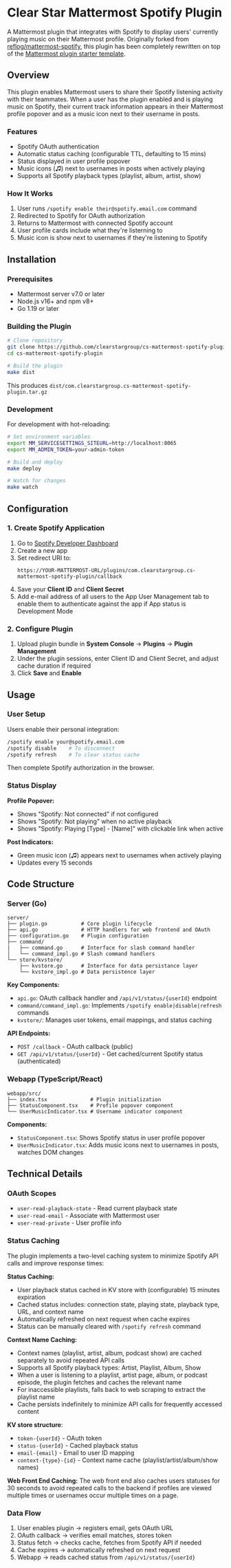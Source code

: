 # Clear Star Mattermost Spotify Plugin

A Mattermost plugin that integrates with Spotify to display users' currently playing music on their Mattermost profile. Originally forked from [reflog/mattermost-spotify](https://github.com/reflog/mattermost-spotify), this plugin has been completely rewritten on top of the [Mattermost plugin starter template](https://github.com/mattermost/mattermost-plugin-starter-template).

## Overview

This plugin enables Mattermost users to share their Spotify listening activity with their teammates. When a user has the plugin enabled and is playing music on Spotify, their current track information appears in their Mattermost profile popover and as a music icon next to their username in posts.

### Features

- Spotify OAuth authentication
- Automatic status caching (configurable TTL, defaulting to 15 mins)
- Status displayed in user profile popover
- Music icons (♫) next to usernames in posts when actively playing
- Supports all Spotify playback types (playlist, album, artist, show)

### How It Works

1. User runs `/spotify enable their@spotify.email.com` command
2. Redirected to Spotify for OAuth authorization
3. Returns to Mattermost with connected Spotify account
4. User profile cards include what they're listerning to
5. Music icon is show next to usernames if they're listening to Spotify

## Installation

### Prerequisites

- Mattermost server v7.0 or later
- Node.js v16+ and npm v8+
- Go 1.19 or later

### Building the Plugin

```bash
# Clone repository
git clone https://github.com/clearstargroup/cs-mattermost-spotify-plugin.git
cd cs-mattermost-spotify-plugin

# Build the plugin
make dist
```

This produces `dist/com.clearstargroup.cs-mattermost-spotify-plugin.tar.gz`

### Development

For development with hot-reloading:

```bash
# Set environment variables
export MM_SERVICESETTINGS_SITEURL=http://localhost:8065
export MM_ADMIN_TOKEN=your-admin-token

# Build and deploy
make deploy

# Watch for changes
make watch
```

## Configuration

### 1. Create Spotify Application

1. Go to [Spotify Developer Dashboard](https://developer.spotify.com/dashboard/applications)
2. Create a new app
3. Set redirect URI to:
   ```
   https://YOUR-MATTERMOST-URL/plugins/com.clearstargroup.cs-mattermost-spotify-plugin/callback
   ```
4. Save your **Client ID** and **Client Secret**
5. Add e-mail address of all users to the App User Management tab to enable them to authenticate against the app if App status is Development Mode

### 2. Configure Plugin

1. Upload plugin bundle in **System Console** → **Plugins** → **Plugin Management**
2. Under the plugin sessions, enter Client ID and Client Secret, and adjust cache duration if required
3. Click **Save** and **Enable**

## Usage

### User Setup

Users enable their personal integration:

```bash
/spotify enable your@spotify.email.com
/spotify disable    # To disconnect
/spotify refresh    # To clear status cache
```

Then complete Spotify authorization in the browser.

### Status Display

**Profile Popover:**
- Shows "Spotify: Not connected" if not configured
- Shows "Spotify: Not playing" when no active playback
- Shows "Spotify: Playing [Type] - [Name]" with clickable link when active

**Post Indicators:**
- Green music icon (♫) appears next to usernames when actively playing
- Updates every 15 seconds

## Code Structure

### Server (Go)

```
server/
├── plugin.go           # Core plugin lifecycle
├── api.go              # HTTP handlers for web frontend and OAuth
├── configuration.go    # Plugin configuration
├── command/
|   ├── command.go      # Interface for slash command handler
│   └── command_impl.go # Slash command handlers
└── store/kvstore/
    ├── kvstore.go      # Interface for data persistance layer
    └── kvstore_impl.go # Data persistence layer
```

**Key Components:**
- `api.go`: OAuth callback handler and `/api/v1/status/{userId}` endpoint
- `command/command_impl.go`: Implements `/spotify enable|disable|refresh` commands
- `kvstore/`: Manages user tokens, email mappings, and status caching

**API Endpoints:**
- `POST /callback` - OAuth callback (public)
- `GET /api/v1/status/{userId}` - Get cached/current Spotify status (authenticated)

### Webapp (TypeScript/React)

```
webapp/src/
├── index.tsx              # Plugin initialization
├── StatusComponent.tsx    # Profile popover component
└── UserMusicIndicator.tsx # Username indicator component
```

**Components:**
- `StatusComponent.tsx`: Shows Spotify status in user profile popover
- `UserMusicIndicator.tsx`: Adds music icons next to usernames in posts, watches DOM changes

## Technical Details

### OAuth Scopes

- `user-read-playback-state` - Read current playback state
- `user-read-email` - Associate with Mattermost user
- `user-read-private` - User profile info

### Status Caching

The plugin implements a two-level caching system to minimize Spotify API calls and improve response times:

**Status Caching:**
- User playback status cached in KV store with (configurable) 15 minutes expiration
- Cached status includes: connection state, playing state, playback type, URL, and context name
- Automatically refreshed on next request when cache expires
- Status can be manually cleared with `/spotify refresh` command

**Context Name Caching:**
- Context names (playlist, artist, album, podcast show) are cached separately to avoid repeated API calls
- Supports all Spotify playback types: Artist, Playlist, Album, Show
- When a user is listening to a playlist, artist page, album, or podcast episode, the plugin fetches and caches the relevant name
- For inaccessible playlists, falls back to web scraping to extract the playlist name
- Cache persists indefinitely to minimize API calls for frequently accessed content

**KV store structure**:
  - `token-{userId}` - OAuth token
  - `status-{userId}` - Cached playback status
  - `email-{email}` - Email to user ID mapping
  - `context-{type}-{id}` - Context name cache (playlist/artist/album/show names)

**Web Front End Caching:**
The web front end also caches users statuses for 30 seconds to avoid repeated calls to the backend if profiles are viewed multiple times or usernames occur multiple times on a page.

### Data Flow

1. User enables plugin → registers email, gets OAuth URL
2. OAuth callback → verifies email matches, stores token
3. Status fetch → checks cache, fetches from Spotify API if needed
4. Cache expires → automatically refreshed on next request
5. Webapp → reads cached status from `/api/v1/status/{userId}`